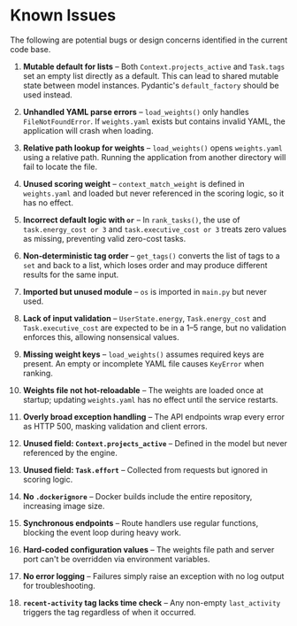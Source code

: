 # Known Issues

The following are potential bugs or design concerns identified in the current code base.

1. **Mutable default for lists** – Both `Context.projects_active` and `Task.tags` set an empty list directly as a default. This can lead to shared mutable state between model instances. Pydantic's `default_factory` should be used instead.
2. **Unhandled YAML parse errors** – `load_weights()` only handles `FileNotFoundError`. If `weights.yaml` exists but contains invalid YAML, the application will crash when loading.
3. **Relative path lookup for weights** – `load_weights()` opens `weights.yaml` using a relative path. Running the application from another directory will fail to locate the file.
4. **Unused scoring weight** – `context_match_weight` is defined in `weights.yaml` and loaded but never referenced in the scoring logic, so it has no effect.
5. **Incorrect default logic with `or`** – In `rank_tasks()`, the use of `task.energy_cost or 3` and `task.executive_cost or 3` treats zero values as missing, preventing valid zero-cost tasks.
6. **Non‑deterministic tag order** – `get_tags()` converts the list of tags to a `set` and back to a list, which loses order and may produce different results for the same input.
7. **Imported but unused module** – `os` is imported in `main.py` but never used.
8. **Lack of input validation** – `UserState.energy`, `Task.energy_cost` and `Task.executive_cost` are expected to be in a 1–5 range, but no validation enforces this, allowing nonsensical values.

9. **Missing weight keys** – `load_weights()` assumes required keys are present. An empty or incomplete YAML file causes `KeyError` when ranking.
10. **Weights file not hot-reloadable** – The weights are loaded once at startup; updating `weights.yaml` has no effect until the service restarts.
11. **Overly broad exception handling** – The API endpoints wrap every error as HTTP 500, masking validation and client errors.
12. **Unused field: `Context.projects_active`** – Defined in the model but never referenced by the engine.
13. **Unused field: `Task.effort`** – Collected from requests but ignored in scoring logic.
14. **No `.dockerignore`** – Docker builds include the entire repository, increasing image size.
15. **Synchronous endpoints** – Route handlers use regular functions, blocking the event loop during heavy work.
16. **Hard-coded configuration values** – The weights file path and server port can't be overridden via environment variables.
17. **No error logging** – Failures simply raise an exception with no log output for troubleshooting.
18. **`recent-activity` tag lacks time check** – Any non-empty `last_activity` triggers the tag regardless of when it occurred.
